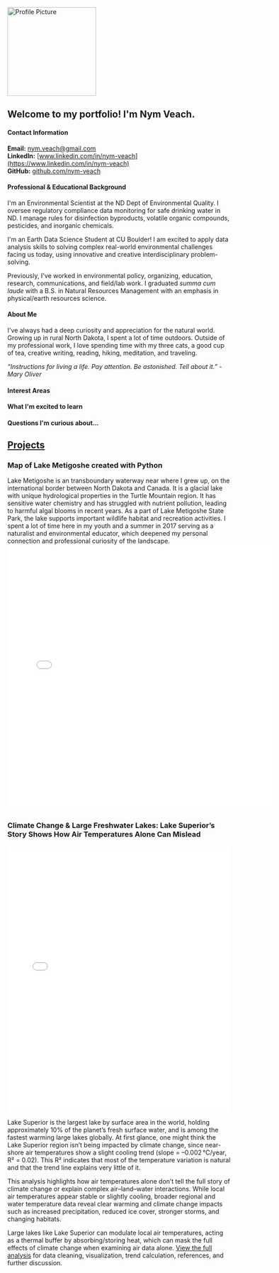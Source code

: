 <img 
  src="img/Profile-Picture-Nym1.jpg" 
  alt="Profile Picture" width="200">

## **Welcome to my portfolio! I'm Nym Veach.**

#### Contact Information
**Email:** [nym.veach@gmail.com](mailto:nym.veach@gmail.com)  
**LinkedIn:** [www.linkedin.com/in/nym-veach](https://www.linkedin.com/in/nym-veach)  
**GitHub:** [github.com/nym-veach](https://github.com/nym-veach)

#### Professional & Educational Background
I'm an Environmental Scientist at the ND Dept of Environmental Quality. I oversee regulatory compliance data monitoring for safe drinking water in ND. I manage rules for disinfection byproducts, volatile organic compounds, pesticides, and inorganic chemicals. 

I'm an Earth Data Science Student at CU Boulder! I am excited to apply data analysis skills to solving complex real-world environmental challenges facing us today, using innovative and creative interdisciplinary problem-solving.

Previously, I've worked in environmental policy, organizing, education, research, communications, and field/lab work. I graduated *summa cum laude* with a B.S. in Natural Resources Management with an emphasis in physical/earth resources science.

#### About Me
I've always had a deep curiosity and appreciation for the natural world. Growing up in rural North Dakota, I spent a lot of time outdoors. Outside of my professional work, I love spending time with my three cats, a good cup of tea, creative writing, reading, hiking, meditation, and traveling.

*“Instructions for living a life. Pay attention. Be astonished. Tell about it.” -Mary Oliver*

#### Interest Areas
#### What I'm excited to learn
#### Questions I'm curious about...

## <u> Projects </u>

### **Map of Lake Metigoshe created with Python**
Lake Metigoshe is an transboundary waterway near where I grew up, on the international border between North Dakota and Canada. It is a glacial lake with unique hydrological properties in the Turtle Mountain region. It has sensitive water chemistry and has struggled with nutrient pollution, leading to harmful algal blooms in recent years. As a part of Lake Metigoshe State Park, the lake supports important wildlife habitat and recreation activities. I spent a lot of time here in my youth and a summer in 2017 serving as a naturalist and environmental educator, which deepened my personal connection and professional curiosity of the landscape.
<embed 
  type="text/html" 
  src="img/lakemetigoshe.html" 
  width="600" height="600">

### Climate Change & Large Freshwater Lakes: Lake Superior’s Story Shows How Air Temperatures Alone Can Mislead
<iframe 
  src="img/lake-superior-temp-interactive.html" 
  width="100%" 
  height="600" 
  style="border:none;">
</iframe>

Lake Superior is the largest lake by surface area in the world, holding approximately 10% of the planet’s fresh surface water, and is among the fastest warming large lakes globally. At first glance, one might think the Lake Superior region isn’t being impacted by climate change, since near-shore air temperatures show a slight cooling trend (slope = –0.002 °C/year, R² = 0.02). This R² indicates that most of the temperature variation is natural and that the trend line explains very little of it.

This analysis highlights how air temperatures alone don’t tell the full story of climate change or explain complex air–land–water interactions. While local air temperatures appear stable or slightly cooling, broader regional and water temperature data reveal clear warming and climate change impacts such as increased precipitation, reduced ice cover, stronger storms, and changing habitats.

Large lakes like Lake Superior can modulate local air temperatures, acting as a thermal buffer by absorbing/storing heat, which can mask the full effects of climate change when examining air data alone. [View the full analysis](https://nym-veach.github.io/portfolio_posts/01-lake-superior-shoreline-climate-change.html) for data cleaning, visualization, trend calculation, references, and further discussion.
